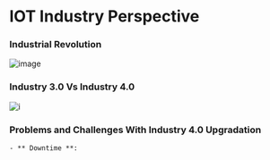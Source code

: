 # IOT Industry Perspective

### Industrial Revolution
![image](https://hammelscale.com/wp-content/uploads/2017/12/Industry4point0-768x512.png)

### Industry 3.0 Vs Industry 4.0
![i](https://www.researchgate.net/profile/Alexander_Zureck/publication/327130483/figure/fig2/AS:769763521347588@1560537333709/Interaction-between-hierarchies-Levels-in-Industry-30-and-Industry-40-source.png)

### Problems and Challenges With Industry 4.0 Upgradation
    - ** Downtime **: